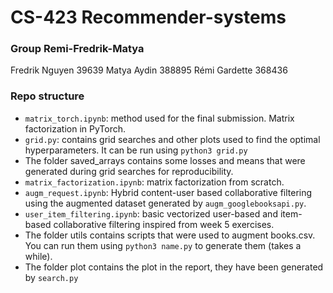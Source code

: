# CS-423 Recommender-systems

### Group Remi-Fredrik-Matya
Fredrik Nguyen 39639
Matya Aydin 388895
Rémi Gardette 368436

### Repo structure

* `matrix_torch.ipynb`: method used for the final submission. Matrix factorization in PyTorch.
* `grid.py`: contains grid searches and other plots used to find the optimal hyperparameters. It can be run using `python3 grid.py`
* The folder saved_arrays contains some losses and means that were generated during grid searches for reproducibility.
* `matrix_factorization.ipynb`: matrix factorization from scratch.
* `augm_request.ipynb`: Hybrid content-user based collaborative filtering using the augmented dataset generated by `augm_googlebooksapi.py`.
* `user_item_filtering.ipynb`: basic vectorized user-based and item-based collaborative filtering inspired from week 5 exercises.
* The folder utils contains scripts that were used to augment books.csv. You can run them using `python3 name.py` to generate them (takes a while).
* The folder plot contains the plot in the report, they have been generated by `search.py`